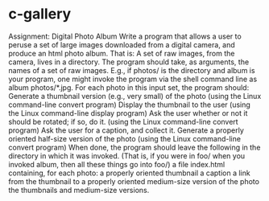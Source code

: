 # c-gallery
Assignment: Digital Photo Album Write a program that allows a user to peruse a set of large images downloaded from a digital camera, and produce an html photo album.  That is:  A set of raw images, from the camera, lives in a directory. The program should take, as arguments, the names of a set of raw images. E.g., if photos/ is the directory and album is your program, one might invoke the program via the shell command line as album photos/*.jpg. For each photo in this input set, the program should: Generate a thumbnail version (e.g., very small) of the photo (using the Linux command-line convert program) Display the thumbnail to the user (using the Linux command-line display program) Ask the user whether or not it should be rotated; if so, do it. (using the Linux command-line convert program) Ask the user for a caption, and collect it. Generate a properly oriented half-size version of the photo (using the Linux command-line convert program) When done, the program should leave the following in the directory in which it was invoked. (That is, if you were in foo/ when you invoked album, then all these things go into foo/) a file index.html containing, for each photo: a properly oriented thumbnail a caption a link from the thumbnail to a properly oriented medium-size version of the photo the thumbnails and medium-size versions.
